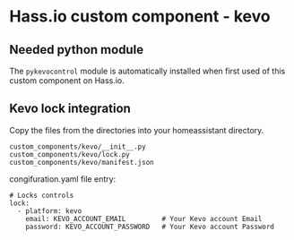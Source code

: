 # Hass.io custom component - kevo

## Needed python module

The ```pykevocontrol``` module is automatically installed when first used of this custom component on Hass.io.

## Kevo lock integration

Copy the files from the directories into your homeassistant directory.

```
custom_components/kevo/__init__.py
custom_components/kevo/lock.py
custom_components/kevo/manifest.json
```

congifuration.yaml file entry:
```
# Locks controls
lock:
  - platform: kevo
    email: KEVO_ACCOUNT_EMAIL         # Your Kevo account Email
    password: KEVO_ACCOUNT_PASSWORD   # Your Kevo account Password
```
